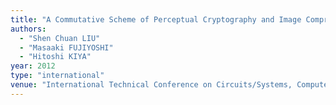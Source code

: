 ```yaml
---
title: "A Commutative Scheme of Perceptual Cryptography and Image Compression for JPEG 2000"
authors:
  - "Shen Chuan LIU"
  - "Masaaki FUJIYOSHI"
  - "Hitoshi KIYA"
year: 2012
type: "international"
venue: "International Technical Conference on Circuits/Systems, Computers and Communications, pp. E-W1-04, Sapporo, Japan, 2012-07-18."
---
```

